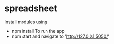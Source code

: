 # spreadsheet
Install modules using
- npm install
To run the app
- npm start and navigate to 'http://127.0.0.1:5050/'